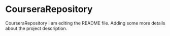 # CourseraRepository
CourseraRepository
I am editing the README file. Adding some more details about the project description.
